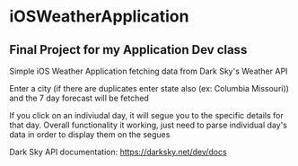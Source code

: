 # iOSWeatherApplication
## Final Project for my Application Dev class

Simple iOS Weather Application fetching data from Dark Sky's Weather API

Enter a city (if there are duplicates enter state also (ex: Columbia Missouri)) 
and the 7 day forecast will be fetched

If you click on an indiviudal day, it will segue you to the specific details for that day.
Overall functionality it working, just need to parse individual day's data in order to display
them on the segues

Dark Sky API documentation: https://darksky.net/dev/docs
